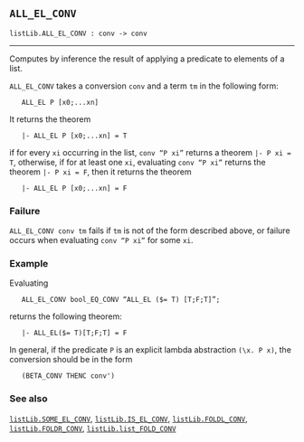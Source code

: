 ## `ALL_EL_CONV`

``` hol4
listLib.ALL_EL_CONV : conv -> conv
```

------------------------------------------------------------------------

Computes by inference the result of applying a predicate to elements of
a list.

`ALL_EL_CONV` takes a conversion `conv` and a term `tm` in the following
form:

``` hol4
   ALL_EL P [x0;...xn]
```

It returns the theorem

``` hol4
   |- ALL_EL P [x0;...xn] = T
```

if for every `xi` occurring in the list, `conv “P xi”` returns a theorem
`|- P xi = T`, otherwise, if for at least one `xi`, evaluating
`conv “P xi”` returns the theorem `|- P xi = F`, then it returns the
theorem

``` hol4
   |- ALL_EL P [x0;...xn] = F
```

### Failure

`ALL_EL_CONV conv tm` fails if `tm` is not of the form described above,
or failure occurs when evaluating `conv “P xi”` for some `xi`.

### Example

Evaluating

``` hol4
   ALL_EL_CONV bool_EQ_CONV “ALL_EL ($= T) [T;F;T]”;
```

returns the following theorem:

``` hol4
   |- ALL_EL($= T)[T;F;T] = F
```

In general, if the predicate `P` is an explicit lambda abstraction
`(\x. P x)`, the conversion should be in the form

``` hol4
   (BETA_CONV THENC conv')
```

### See also

[`listLib.SOME_EL_CONV`](#listLib.SOME_EL_CONV),
[`listLib.IS_EL_CONV`](#listLib.IS_EL_CONV),
[`listLib.FOLDL_CONV`](#listLib.FOLDL_CONV),
[`listLib.FOLDR_CONV`](#listLib.FOLDR_CONV),
[`listLib.list_FOLD_CONV`](#listLib.list_FOLD_CONV)
